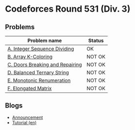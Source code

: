 # Codeforces Round 531 (Div. 3)

## Problems

|Problem name|Status|
|------------|---------|
| [A. Integer Sequence Dividing](problems/A._Integer_Sequence_Dividing.md)|OK|
| [B. Array K-Coloring](problems/B._Array_K-Coloring.md)|NOT OK|
| [C. Doors Breaking and Repairing](problems/C._Doors_Breaking_and_Repairing.md)|NOT OK|
| [D. Balanced Ternary String](problems/D._Balanced_Ternary_String.md)|NOT OK|
| [E. Monotonic Renumeration](problems/E._Monotonic_Renumeration.md)|NOT OK|
| [F. Elongated Matrix](problems/F._Elongated_Matrix.md)|NOT OK|
## Blogs

- [Announcement](blogs/Announcement.md)
- [Tutorial (en)](blogs/Tutorial_(en).md)
